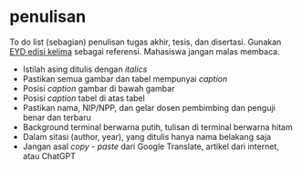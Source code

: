 # penulisan
To do list (sebagian) penulisan tugas akhir, tesis, dan disertasi. Gunakan [EYD edisi kelima](https://ejaan.kemdikbud.go.id/) sebagai referensi. Mahasiswa jangan malas membaca.

- Istilah asing ditulis dengan _italics_
- Pastikan semua gambar dan tabel mempunyai _caption_
- Posisi _caption_ gambar di bawah gambar
- Posisi _caption_ tabel di atas tabel
- Pastikan nama, NIP/NPP, dan gelar dosen pembimbing dan penguji benar dan terbaru
- Background terminal berwarna putih, tulisan di terminal berwarna hitam
- Dalam sitasi (author, year), yang ditulis hanya nama belakang saja
- Jangan asal _copy_ - _paste_ dari Google Translate, artikel dari internet, atau ChatGPT
